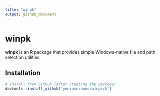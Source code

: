 ```yaml
---
title: "winpk"
output: github_document
---
```


# winpk

**winpk** is an R package that provides simple Windows-native file and path selection utilities.

## Installation

```r
# Install from GitHub (after creating the package)
devtools::install_github("yourusername/winpick")
